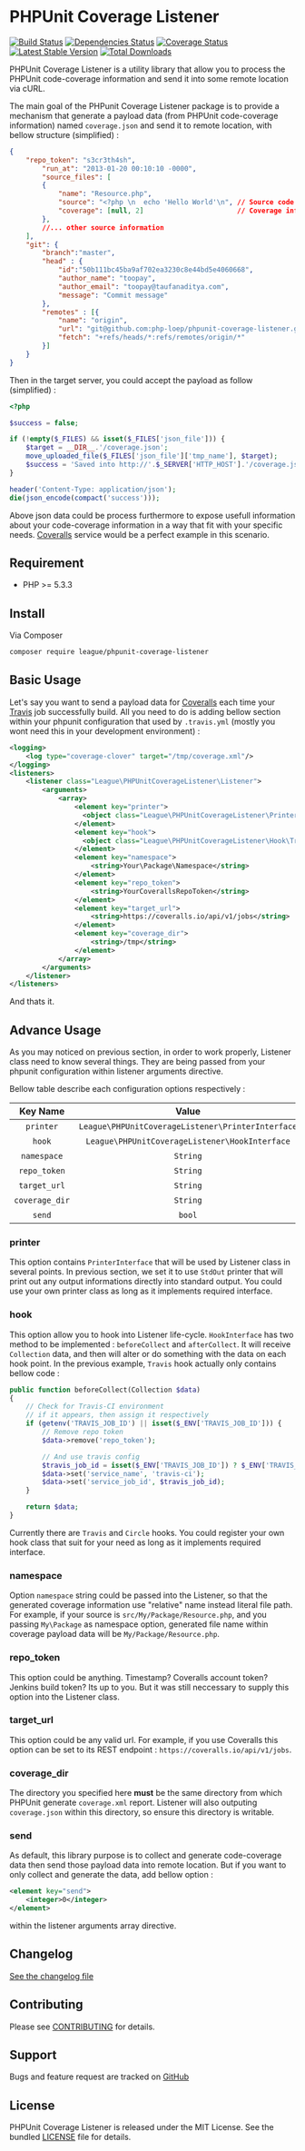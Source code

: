 PHPUnit Coverage Listener
=========================
[![Build Status](https://travis-ci.org/thephpleague/phpunit-coverage-listener.png)](https://travis-ci.org/thephpleague/phpunit-coverage-listener) [![Dependencies Status](https://depending.in/thephpleague/phpunit-coverage-listener.png)](http://depending.in/thephpleague/phpunit-coverage-listener) [![Coverage Status](https://coveralls.io/repos/thephpleague/phpunit-coverage-listener/badge.png?branch=master)](https://coveralls.io/r/thephpleague/phpunit-coverage-listener?branch=master) [![Latest Stable Version](https://poser.pugx.org/league/phpunit-coverage-listener/v/stable.png)](https://packagist.org/packages/league/phpunit-coverage-listener) [![Total Downloads](https://poser.pugx.org/league/phpunit-coverage-listener/downloads.png)](https://packagist.org/packages/league/phpunit-coverage-listener)

PHPUnit Coverage Listener is a utility library that allow you to process the PHPUnit code-coverage information and send it into some remote location via cURL.

The main goal of the PHPunit Coverage Listener package is to provide a mechanism that generate a payload data (from PHPUnit code-coverage information) named `coverage.json` and send it to remote location, with bellow structure (simplified) :
```json
{
    "repo_token": "s3cr3th4sh",
        "run_at": "2013-01-20 00:10:10 -0000",
        "source_files": [
        {
            "name": "Resource.php",
            "source": "<?php \n  echo 'Hello World'\n", // Source code contains 2 lines
            "coverage": [null, 2]                       // Coverage information on each lines
        },
        //... other source information
    ],
    "git": {
        "branch":"master",
        "head" : {
            "id":"50b111bc45ba9af702ea3230c8e44bd5e4060668",
            "author_name": "toopay",
            "author_email": "toopay@taufanaditya.com",
            "message": "Commit message"
        },
        "remotes" : [{
            "name": "origin",
            "url": "git@github.com:php-loep/phpunit-coverage-listener.git",
            "fetch": "+refs/heads/*:refs/remotes/origin/*"
        }]
    }
}
```

Then in the target server, you could accept the payload as follow (simplified) :

```php
<?php

$success = false;

if (!empty($_FILES) && isset($_FILES['json_file'])) {
    $target = __DIR__.'/coverage.json';
    move_uploaded_file($_FILES['json_file']['tmp_name'], $target);
    $success = 'Saved into http://'.$_SERVER['HTTP_HOST'].'/coverage.json';
}

header('Content-Type: application/json');
die(json_encode(compact('success')));
```

Above json data could be process furthermore to expose usefull information about your code-coverage information in a way that fit with your specific needs. [Coveralls](https://coveralls.io/) service would be a perfect example in this scenario.

Requirement
-----------

* PHP >= 5.3.3

Install
-------

Via Composer

```bash
composer require league/phpunit-coverage-listener
```

Basic Usage
-----------

Let's say you want to send a payload data for [Coveralls](https://coveralls.io/) each time your [Travis](http://travis-ci.org/) job successfully build. All you need to do is adding bellow section within your phpunit configuration that used by `.travis.yml` (mostly you wont need this in your development environment) :

```xml
<logging>
    <log type="coverage-clover" target="/tmp/coverage.xml"/>
</logging>
<listeners>
    <listener class="League\PHPUnitCoverageListener\Listener">
        <arguments>
            <array>
                <element key="printer">
                  <object class="League\PHPUnitCoverageListener\Printer\StdOut"/>
                </element>
                <element key="hook">
                  <object class="League\PHPUnitCoverageListener\Hook\Travis"/>
                </element>
                <element key="namespace">
                    <string>Your\Package\Namespace</string>
                </element>
                <element key="repo_token">
                    <string>YourCoverallsRepoToken</string>
                </element>
                <element key="target_url">
                    <string>https://coveralls.io/api/v1/jobs</string>
                </element>
                <element key="coverage_dir">
                    <string>/tmp</string>
                </element>
            </array>
        </arguments>
    </listener>
</listeners>
```

And thats it.

Advance Usage
-------------

As you may noticed on previous section, in order to work properly, Listener class need to know several things. They are being passed from your phpunit configuration within listener arguments directive.

Bellow table describe each configuration options respectively : 

| Key Name | Value | Description
| :---: | :---: | :---: |
| `printer` | `League\PHPUnitCoverageListener\PrinterInterface` | Required |
| `hook` | `League\PHPUnitCoverageListener\HookInterface` | Optional |
| `namespace` | `String` | Optional |
| `repo_token` | `String` | Required |
| `target_url` | `String` | Required |
| `coverage_dir` | `String` | Required |
| `send` | `bool` | Optional |

### printer

This option contains `PrinterInterface` that will be used by Listener class in several points. In previous section, we set it to use `StdOut` printer that will print out any output informations directly into standard output. You could use your own printer class as long as it implements required interface.

### hook

This option allow you to hook into Listener life-cycle. `HookInterface` has two method to be implemented : `beforeCollect` and `afterCollect`. It will receive `Collection` data, and then will alter or do something with the data on each hook point. In the previous example, `Travis` hook actually only contains bellow code :

```php
public function beforeCollect(Collection $data)
{
    // Check for Travis-CI environment
    // if it appears, then assign it respectively
    if (getenv('TRAVIS_JOB_ID') || isset($_ENV['TRAVIS_JOB_ID'])) {
        // Remove repo token
        $data->remove('repo_token');

        // And use travis config
        $travis_job_id = isset($_ENV['TRAVIS_JOB_ID']) ? $_ENV['TRAVIS_JOB_ID'] : getenv('TRAVIS_JOB_ID');
        $data->set('service_name', 'travis-ci');
        $data->set('service_job_id', $travis_job_id);
    }

    return $data;
}
```

Currently there are `Travis` and `Circle` hooks. You could register your own hook class that suit for your need as long as it implements required interface.

### namespace

Option `namespace` string could be passed into the Listener, so that the generated coverage information use "relative" name instead literal file path. For example, if your source is `src/My/Package/Resource.php`, and you passing `My\Package` as namespace option, generated file name within coverage payload data will be `My/Package/Resource.php`.

### repo_token

This option could be anything. Timestamp? Coveralls account token? Jenkins build token? Its up to you. But it was still neccessary to supply this option into the Listener class.

### target_url

This option could be any valid url. For example, if you use Coveralls this option can be set to its REST endpoint : `https://coveralls.io/api/v1/jobs`.

### coverage_dir

The directory you specified here **must** be the same directory from which PHPUnit generate `coverage.xml` report. Listener will also outputing `coverage.json` within this directory, so ensure this directory is writable.

### send

As default, this library purpose is to collect and generate code-coverage data then send those payload data into remote location. But if you want to only collect and generate the data, add bellow option :

```xml
<element key="send">
    <integer>0</integer>
</element>
```

within the listener arguments array directive.

Changelog
---------

[See the changelog file](https://github.com/thephpleague/phpunit-coverage-listener/blob/master/CHANGELOG.md)

Contributing
------------

Please see [CONTRIBUTING](https://github.com/thephpleague/phpunit-coverage-listener/blob/master/CONTRIBUTING.md) for details.

Support
-------

Bugs and feature request are tracked on [GitHub](https://github.com/thephpleague/phpunit-coverage-listener/issues)

License
-------

PHPUnit Coverage Listener is released under the MIT License. See the bundled
[LICENSE](https://github.com/thephpleague/phpunit-coverage-listener/blob/master/LICENSE) file for details.

